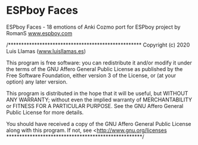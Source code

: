 # ESPboy Faces

ESPboy Faces - 18 emotions of Anki Cozmo
port for ESPboy project by RomanS
www.espboy.com

/***************************************************
Copyright (c) 2020 Luis Llamas
(www.luisllamas.es)

This program is free software: you can redistribute it and/or modify it under the terms of the GNU Affero General Public License as published by
the Free Software Foundation, either version 3 of the License, or (at your option) any later version.

This program is distributed in the hope that it will be useful, but WITHOUT ANY WARRANTY; without even the implied warranty of MERCHANTABILITY or FITNESS FOR A PARTICULAR PURPOSE.  See the GNU Affero General Public License for more details.

You should have received a copy of the GNU Affero General Public License along with this program.  If not, see <http://www.gnu.org/licenses
****************************************************/
